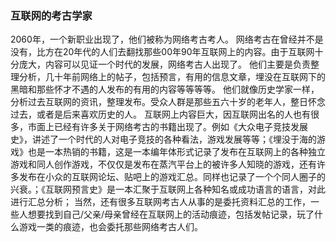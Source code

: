 ### 互联网的考古学家
2060年，一个新职业出现了，他们被称为网络考古考人。
网络考古在曾经并不是没有，比方在20年代的人们去翻找那些00年90年互联网上的内容。由于互联网十分庞大，内容可以见证一个时代的发展，网络考古人出现了。
他们主要是负责整理分析，几十年前网络上的帖子，包括预言，有用的信息文章，埋没在互联网下的黑暗和那些怀才不遇的人发布的有用的内容等等等等。
他们就像历史学家一样，分析过去互联网的资讯，整理发布。受众人群是那些五六十岁的老年人，整日怀念过去，或者是后来喜欢历史的人。
互联网上内容巨大，因互联网出名的人也有很多，市面上已经有许多关于网络考古的书籍出现了。例如《大众电子竞技发展史》，讲述了一个时代的人对电子竞技的各种看法，游戏发展等等；《埋没于海的游戏》也是一本热销的书籍，这是一本编年体形式记录了发布在互联网上的各种独立游戏和同人创作游戏，不仅仅是发布在蒸汽平台上的被许多人知晓的游戏，还有许多发布在小众的互联网论坛、贴吧上的游戏汇总。同样也记录了一个个同人圈子的兴衰。；《互联网预言史》是一本汇聚于互联网上各种知名或成功语言的语言，对此进行汇总分析；
当然，还有很多互联网考古人从事的是委托资料汇总的工作，一些人想要找到自己/父亲/母亲曾经在互联网上的活动痕迹，包括发帖记录，玩了什么游戏一类的痕迹，也会委托那些网络考古人们。